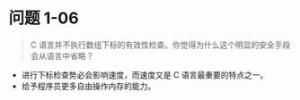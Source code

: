 # 问题 1-06

> C 语言并不执行数组下标的有效性检查。你觉得为什么这个明显的安全手段会从语言中省略？

* 进行下标检查势必会影响速度，而速度又是 C 语言最重要的特点之一。
* 给予程序员更多自由操作内存的能力。